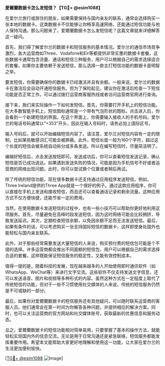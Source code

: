 **愛爾蘭数据卡怎么发短信？【TG💪+ @esim1088】**

在爱尔兰旅行或居住的朋友，如果需要保持与国内亲友的联系，通常会选择购买一张本地的数据卡。这类数据卡不仅能够让你畅享高速网络，还能通过短信功能与他人保持沟通。那么问题来了，爱爾蘭数据卡怎么发短信呢？这篇文章就来详细解答这一疑问。

首先，我们得了解爱尔兰的数据卡和短信服务的基本情况。爱尔兰的通信市场竞争激烈，各大运营商如Three、Vodafone和Eir等都提供非常实惠的数据卡套餐。这些数据卡通常包含流量、通话和短信三种服务，用户可以根据自己的需求选择适合的套餐。如果你主要依赖于发送短信，那么选择一款主打短信功能的数据卡是明智之举。

要发短信，你需要确保你的数据卡已经激活并且有余额。一般来说，爱尔兰的数据卡在激活后会自动开通短信服务。但为了保险起见，建议你在激活后检查一下短信功能是否正常工作。可以通过拨打运营商客服热线或者访问运营商官网进行查询。

接下来，我们来实际操作一下如何发短信。首先，你需要打开手机上的短信功能。在大多数智能手机上，短信图标通常是一个带有气泡形状的图标。点击进入后，你会看到一个新建短信的界面。在这个界面上，你需要输入接收人的手机号码。爱尔兰的电话号码通常以“+353”开头，因此在输入号码时，请务必加上国际区号。

输入号码后，就可以开始编辑短信内容了。请注意，爱尔兰对短信内容有一定的限制，比如某些敏感词汇可能会被屏蔽。此外，短信长度一般为160个字符，超过这个长度的短信会被系统自动拆分成多条发送。所以在编写短信时，尽量简洁明了。

编辑好短信后，点击发送按钮即可。发送成功后，你可以查看短信发送记录，确认短信是否已成功送达。如果遇到发送失败的情况，可能是因为手机信号不好或者运营商的网络出现问题。此时，你可以尝试换个位置或者稍后再试。

除了传统的短信功能，现在很多数据卡还支持通过应用程序发送短信。例如，Three Ireland提供的Three App就是一个很好的例子。通过这款应用程序，你可以直接在手机上发送和接收短信，而且还可以查看通话记录和剩余流量。这种应用方式不仅方便快捷，还能节省一定的费用。

当然，在使用数据卡发送短信的过程中，也有一些小技巧可以帮助你更好地利用这项服务。首先，尽量避免在高峰时段发送短信，因为这时网络可能会比较拥挤，导致发送延迟。其次，定期检查短信余额，以免因余额不足而无法发送短信。最后，如果有条件的话，可以考虑购买一张支持国际短信的数据卡，这样即使身处国外也能轻松与国内亲友联系。

此外，对于那些经常需要发送大量短信的人来说，购买预付费的短信包可能是个不错的选择。许多运营商都会推出不同面额的短信包，用户可以根据自己的需求选择合适的套餐。这样既能保证短信服务的稳定性，又能有效控制成本。

值得一提的是，随着科技的发展，现在越来越多的人开始使用即时通讯软件（如WhatsApp、WeChat等）来进行文字交流。这些软件不仅支持发送文字信息，还可以发送语音、图片和视频等多种形式的内容。虽然这种方式在一定程度上取代了传统短信的功能，但对于一些不习惯使用社交媒体的人来说，传统的短信服务仍然是不可或缺的一部分。

最后，如果你对爱爾蘭数据卡的短信服务还有其他疑问，可以随时联系运营商的客服人员。他们通常会在第一时间为你解答各种问题，并提供相应的解决方案。同时，也可以关注运营商的官方网站和社交媒体账号，获取最新的优惠信息和服务动态。

总之，爱爾蘭数据卡的短信功能相对简单易用，只要掌握了基本的操作方法，就能轻松实现国内外的信息交流。无论是用于日常沟通还是紧急联络，短信服务都能发挥重要作用。希望本文能帮助大家更好地理解和使用这一功能，让大家在爱尔兰的生活更加便利愉快。

[[TG💪+ @esim1088](https://t.me/s/esim1088) ![Image](https://i.postimg.cc/4NQfJmqS/Snipaste-2025-05-13-00-14-12.png)]